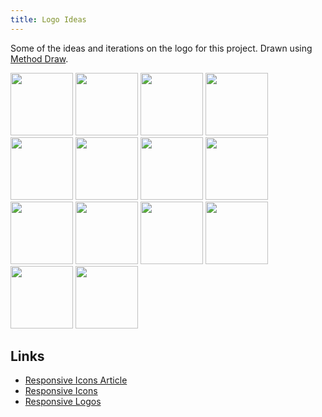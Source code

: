 ```yaml
---
title: Logo Ideas
---
```


Some of the ideas and iterations on the logo for this project. Drawn using [Method Draw](https://editor.method.ac/).

<style>
    .intersect-logo-idea {
        width: 100px;
        height:  100px;
    }
</style>

<img src="/assets/img/logos/logo1.svg" class="intersect-logo-idea">
<img src="/assets/img/logos/logo2.svg" class="intersect-logo-idea">
<img src="/assets/img/logos/logo3.svg" class="intersect-logo-idea">
<img src="/assets/img/logos/logo4.svg" class="intersect-logo-idea">
<img src="/assets/img/logos/logo5.svg" class="intersect-logo-idea">
<img src="/assets/img/logos/logo6.svg" class="intersect-logo-idea">
<img src="/assets/img/logos/logo7.svg" class="intersect-logo-idea">
<img src="/assets/img/logos/logo8.svg" class="intersect-logo-idea">
<img src="/assets/img/logos/logo9.svg" class="intersect-logo-idea">
<img src="/assets/img/logos/logo10.svg" class="intersect-logo-idea">
<img src="/assets/img/logos/logo11.svg" class="intersect-logo-idea">
<img src="/assets/img/logos/logo12.svg" class="intersect-logo-idea">
<img src="/assets/img/logos/logo13.svg" class="intersect-logo-idea">
<img src="/assets/img/logos/logo.svg" class="intersect-logo-idea">

## Links

- [Responsive Icons Article](https://responsivedesign.is/articles/responsive-icons/)
- [Responsive Icons](http://responsiveicons.co.uk/)
- [Responsive Logos](http://responsivelogos.co.uk/)